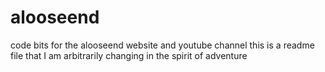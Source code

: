 # alooseend
code bits for the alooseend website and youtube channel
this is a readme file that I am arbitrarily changing in the spirit of adventure